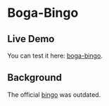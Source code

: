 # Boga-Bingo

## Live Demo

You can test it here: [boga-bingo](https://mtib.github.io/boga-bingo/bingo.html#).

## Background

The official [bingo](http://kitboga.com/bingo) was outdated.
